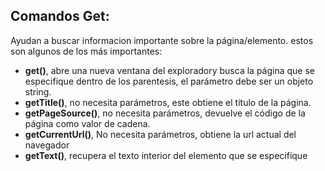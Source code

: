 ## Comandos Get:
Ayudan a buscar informacion importante sobre la página/elemento. estos son algunos de los más importantes:
- **get()**, abre una nueva ventana del exploradory busca la página que se especifique dentro de los parentesis, el parámetro debe ser un objeto string.
- **getTitle()**, no necesita parámetros, este obtiene el título de la página.
- **getPageSource()**, no necesita parámetros, devuelve el código de la página como valor de cadena.
- **getCurrentUrl()**, No necesita parámetros, obtiene la url actual del navegador
- **getText()**, recupera el texto interior del elemento que se especifique
